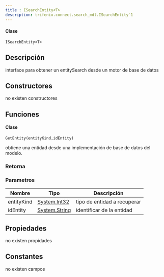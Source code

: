 ```yaml
---
title : ISearchEntity<T>
description: trifenix.connect.search_mdl.ISearchEntity`1
---
```




<CodeBlock slots = 'heading, code' repeat = '1' languages = 'C#' />

#### Clase
```
ISearchEntity<T>
```

## Descripción
interface para obtener un entitySearch desde un motor de base de datos
## Constructores

no existen constructores


## Funciones


<CodeBlock slots = 'heading, code' repeat = '1' languages = 'C#' />

#### Clase
```
GetEntity(entityKind,idEntity)
```


obtiene una entidad desde una implementación de base de datos del modelo.
### Retorna

### Parametros
| Nombre | Tipo | Descripción |
| ------ | ---- | ----------- |
| entityKind | [System.Int32](http://msdn.microsoft.com/query/dev14.query?appId=Dev14IDEF1&l=EN-US&k=k:System.Int32 'System.Int32') | tipo de entidad a recuperar |
| idEntity | [System.String](http://msdn.microsoft.com/query/dev14.query?appId=Dev14IDEF1&l=EN-US&k=k:System.String 'System.String') | identificar de la entidad |
## Propiedades

no existen propidades

## Constantes
no existen campos

